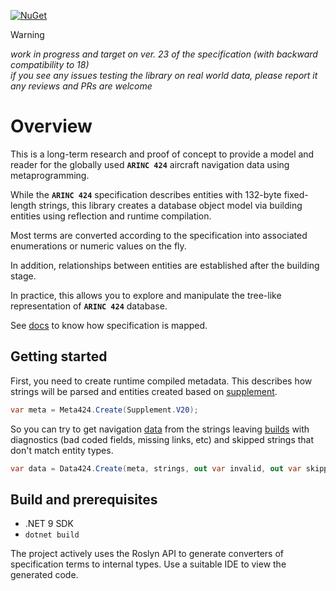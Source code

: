 [![NuGet](https://img.shields.io/nuget/v/arinc424.svg)](https://www.nuget.org/packages/arinc424)

> [!WARNING]
*work in progress and target on ver. 23 of the specification (with backward compatibility to 18)*  
*if you see any issues testing the library on real world data, please report it*  
*any reviews and PRs are welcome*

# Overview

This is a long-term research and proof of concept to provide a model and reader for the globally used **`ARINC 424`** aircraft navigation data using metaprogramming.

While the **`ARINC 424`** specification describes entities with 132-byte fixed-length strings, this library creates
a database object model via building entities using reflection and runtime compilation.

Most terms are converted according to the specification into associated enumerations or numeric values ​​on the fly.

In addition, relationships between entities are established after the building stage.

In practice, this allows you to explore and manipulate the tree-like representation of **`ARINC 424`** database.

See [docs](https://malstraem.github.io/arinc424.net) to know how specification is mapped.

## Getting started

First, you need to create runtime compiled metadata. This describes how strings will be parsed 
and entities created based on [supplement](https://malstraem.github.io/arinc424.net/api/Arinc424.Supplement.html).

```csharp
var meta = Meta424.Create(Supplement.V20);
```

So you can try to get navigation [data](https://malstraem.github.io/arinc424.net/api/Arinc424.Data424.html) from the strings 
leaving [builds](https://malstraem.github.io/arinc424.net/api/Arinc424.Building.Build.html) with diagnostics 
(bad coded fields, missing links, etc) and skipped strings that don't match entity types.

```csharp
var data = Data424.Create(meta, strings, out var invalid, out var skipped);
```

## Build and prerequisites

- .NET 9 SDK
- `dotnet build`

The project actively uses the Roslyn API to generate converters of specification terms to internal types. Use a suitable IDE to view the generated code.
